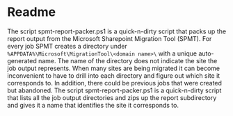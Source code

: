 # Readme
The script spmt-report-packer.ps1 is a quick-n-dirty script that packs up the report output from the Microsoft Sharepoint Migration Tool (SPMT). For every job SPMT creates a directory under ``%APPDATA%\Microsoft\MigrationTool\<domain name>\`` with a unique auto-generated name. The name of the directory does not indicate the site the job output represents. When many sites are being migrated it can become inconvenient to have to drill into each directory and figure out which site it corresponds to. In addition, there could be previous jobs that were created but abandoned. The script spmt-report-packer.ps1 is a quick-n-dirty script that lists all the job output directories and zips up the report subdirectory and gives it a name that identifies the site it corresponds to.